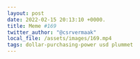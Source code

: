 ```yaml
---
layout: post
date: 2022-02-15 20:13:10 +0000.
title: Meme #169
twitter_author: "@csrvermaak"
local_file: /assets/images/169.mp4
tags: dollar-purchasing-power usd plummet
---
```

